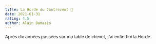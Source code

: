 ```yaml
---
title: La Horde du Contrevent 💨
date: 2021-01-31
rating: 4.5
author: Alain Damasio
---
```


Après dix années passées sur ma table de chevet, j'ai enfin fini la Horde.
